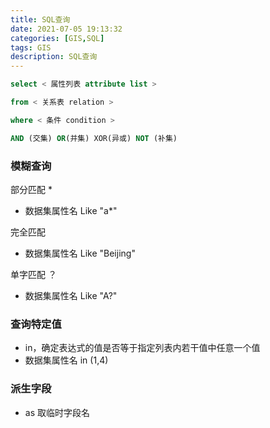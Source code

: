 ```yaml
---
title: SQL查询
date: 2021-07-05 19:13:32
categories: [GIS,SQL] 
tags: GIS
description: SQL查询
---
```


```sql
select < 属性列表 attribute list >

from < 关系表 relation >

where < 条件 condition >

AND (交集) OR(并集) XOR(异或) NOT (补集)
```

### 模糊查询



部分匹配 *

+ 数据集属性名 Like "a*"

完全匹配

+ 数据集属性名 Like "Beijing"

单字匹配 ？

+ 数据集属性名 Like "A?"

### 查询特定值

+ in，确定表达式的值是否等于指定列表内若干值中任意一个值
+ 数据集属性名 in (1,4)

### 派生字段

+ as 取临时字段名

  

